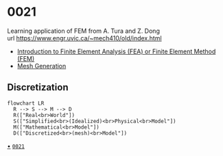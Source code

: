 # 0021
Learning application of FEM from A. Tura and Z. Dong \
url https://www.engr.uvic.ca/~mech410/old/index.html
+ [Introduction to Finite Element Analysis (FEA) or Finite Element Method (FEM)](https://www.engr.uvic.ca/~mech410/old/2_Lecture_Notes/6_2_FEA_Theory.pdf)
+ [Mesh Generation](https://www.engr.uvic.ca/~mech410/old/2_Lecture_Notes/FEA_Mesh_Generation.pdf)


## Discretization
```mermaid
flowchart LR
  R --> S --> M --> D
  R(["Real<br>World"])
  S(["Simplified<br>(Idealized)<br>Physical<br>Model"])
  M(["Mathematical<br>Model"])
  D(["Discretized<br>(mesh)<br>Model"])
```



[&bull;](README.md)
[`0021`](../00/21.md)
